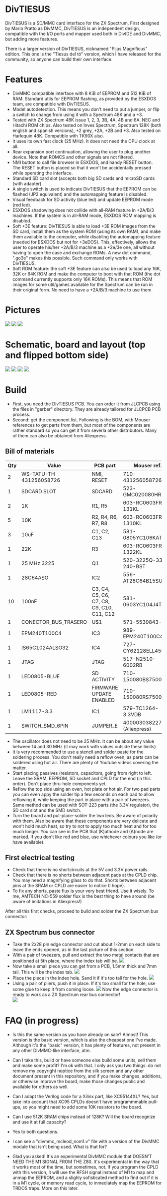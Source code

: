 # DivTIESUS
DivTIESUS is a SD/MMC card interface for the ZX Spectrum. First designed by Mario Pratto as DivMMC, DivTIESUS is an independent design, compatible with the I/O ports and mapper used both in DivIDE and DivMMC, but adding more features.

There is a larger version of DivTIESUS, nicknamed "Pijus Magnificus" edition. This one is the "Tiesus del tó" version, which I have released for the community, so anyone can build their own interface.

# Features
- DivMMC compatible interface with 8 KiB of EEPROM and 512 KiB of RAM. Standard utils for EEPROM flashing, as provided by the ESXDOS team, are compatible with DivTIESUS.
- Model autodetection. This means you don't need to put a jumper, or flip a switch to change from using it with a Spectrum 48K and a +3.
- Tested with ZX Spectrum 48K issue 1, 2, 3, 3B, 4A, 4B and 6A. NEC and Hitachi ROM chips. Also tested on Inves Spectrum, Spectrum 128K (both english and spanish versions), +2 grey, +2A, +2B and +3. Also tested on Harlequin 48K. Compatible with TK90X also.
- It uses its own fast clock (25 MHz). It does not need the CPU clock at all.
- Rear expansion port continuation, allowing the user to plug another device. Note that ROMCS and other signals are not filtered.
- NMI button to call file browser in ESXDOS, and handy RESET button. The RESET button is placed so that it won't be accidentally pressed while operating the interface.
- Standard SD card slot (accepts both big SD cards and microSD cards (with adapter).
- A single switch is used to indicate DivTIESUS that the EEPROM can be flashed (JP2 equivalent) and the automapping feature is disabled.
- Visual feedback for SD activity (blue led) and update EEPROM mode (red led).
- ESXDOS shadowing does not collide with all-RAM feature in +2A/B/3 machines. If the system is in all-RAM mode, ESXDOS ROM mapping is disabled.
- Soft +3E feature: DivTIESUS is able to load +3E ROM images from the SD card, install them as the system ROM (using its own RAM), and make them available to the computer, while disabling the automapping feature (needed for ESXDOS but not for +3eDOS). This, effectively, allows the user to operate his/her +2A/B/3 machine as a +2e/3e one, all without having to open the case and exchange ROMs. A new dot command, ".go3e" makes this possible. Such command only works with DivTIESUS.
- Soft ROM feature: the soft +3E feature can also be used to load any 16K, 32K or 64K ROM and make the computer to boot with that ROM (the dot command currently supports only 16K ROMs). This means that ROM images for some util/games available for the Spectrum can be run in their original form. No need to have a +2A/B/3 machine to use them.

# Pictures
![](img/divtiesus_front.jpg)
![](img/divtiesus_back.jpg)
![](img/divtiesus_zxbus_connector_detail.jpg)

# Schematic, board and layout (top and flipped bottom side)
![](sch/schematic.png)
![](sch/board.png)
![](sch/layout_top_side.png)
![](sch/layout_bottom_side.png)

# Build
- First, you need the DivTIESUS PCB. You can order it from JLCPCB using the files in "gerber" directory. They are already tailored for JLCPCB PCB process.
- Second: get the component list. Following is the BOM, with Mouser references to get parts from them, but most of the components are rather standard so you can get it from severla other distributors. Many of them can also be obtained from Aliexpress.

## Bill of materials
|Qty|Value|PCB part|Mouser ref.|
| ------------ | ------------ | ------------ | ------------ |
|2|WS-TATU-TH 431256058726|NMI, RESET|710-431256058726|
|1|SDCARD SLOT|SDCARD|523-GMC020080HR|
|2|1K|R1, R5|603-RC0603FR-131KL|
|5|10K|R2, R4, R6, R7, R8|603-RC0603FR-1310KL|
|3|10uF|C1, C2, C13|581-0805YC106KAT2A|
|1|22K|R3|603-RC0603FR-1322KL|
|1|25 MHz 3225|Q1|520-3225Q-33-240-BST|
|1|28C64ASO|IC2|556-AT28C64B15SU|
|10|100nF|C3, C4, C5, C6, C7, C8, C9, C10, C11, C12|581-0603YC104J4T4A|
|1|CONECTOR_BUS_TRASERO|U$1|571-5530843-6|
|1|EPM240T100C4|IC3|989-EPM240T100C4|
|1|IS65C1024ALSO32|IC4|727-CY62128ELL45SXIT|
|1|JTAG|JTAG|517-N2510-6002RB|
|1|LED0805-BLUE|SD ACTIVITY|710-150080BS75000|
|1|LED0805-RED|FIRMWARE UPDATE ENABLED|710-150080RS75000|
|1|LM1117-3.3|IC1|579-TC1264-3.3VDB|
|1|SWITCH_SMD_6PIN|JUMPER_E|4000030382277 (Aliexpress)|

- The oscillator does not need to be 25 MHz. It can be about any value between 14 and 30 MHz (it may work with values outside these limits)
- It is very recommended to use a stencil and solder paste for the soldering process. You don't really need a reflow oven, as parts can be soldered using hot air. There are plenty of Youtube videos covering the matter.
- Start placing passives (resistors, capacitors, going from right to left. Leave the SRAM, EEPROM, SD socket and CPLD for the end (in this order). Don't place thru-hole components yet.
- Reflow the top side using an oven, hot plate or hot air. For two pad parts you can even appy the solder tip a few seconds on each pad to allow reflowing it, while keeping the part in place with a pair of tweezers. Same method can be used with SOT-223 parts (the 3.3V regulator), the SD card slot and the SMD switch.
- Turn the board and put-place-solder the two leds. Be aware of polarity with them. Also be aware that these components are very delicate and won't hold much heat, so try to not to apply too much heat and for too much longer. You can see in the PCB that (K)athode and (A)node are marked. If you don't like red and blue, use whichever colours you like (or have available).

## First electrical testing
- Check that there is no shortcircuits at the 5V and 3.3V power rails.
- Check that there is no shorts between adjacent pads at the CPLD chip. You may need a magnifying glass to do that. Shorts between adjacent pins at the SRAM or CPLD are easier to notice (I hope).
- To fix any shorts, paste flux is your very best friend. Use it wisely. To me, AMTECH NC-559 solder flux is the best thing to have around (be aware of imitations in Aliexpress!)

After all this first checks, proceed to build and solder the ZX Spectrum bus connector:

## ZX Spectrum bus connector
- Take the 2x28 pin edge connector and cut about 1-2mm on each side to leave the ends opened, as in the last picture of this section.
- With a pair of tweezers, pull and extract the two metal contacts that are positioned at 5th place, where the index tab will be.
![](img/zxconn_1.jpg)
- Now take a small piece you can get from a PCB, 1.5mm thick and 7mm tall. This will be the index tab.
![](img/zxconn_2.jpg)
- Place the piece in the index hole. Sand it if it's too tall for the hole.
![](img/zxconn_3.jpg)
- Using a pair of pliers, push it in place. If it's too small for the hole, use some glue to keep it from coming loose.
![](img/zxconn_4.jpg)
Now the edge connector is ready to work as a ZX Spectrum rear bus connector!                                                      
![](img/zxconn_5.jpg)

# FAQ (in progress)
- Is this the same version as you have already on sale?
Almost! This version is the basic version, which is also the cheapest one I've made. Although it's the "basic" version, it has plenty of features, not present in any other DivMMC-like interface, atm.

- Can I take this, build or have someone else build some units, sell them and make some profit?
I'm ok with that. I only ask you two things: do not remove my copyright noptice from the silk screen and any other document present in this repository, and if you make changes, additions, or otherwise improve the board, make those changes public and available for others as well.

- Can I adapt the Verilog code for a Xilinx part, like XC95144XL?
Yes, but take into account that XC95 CPLDs doesn't have programmmable pull-ups, so you might need to add some 10K resistors to the board.

- Can I use 512K SRAM chips instead of 128K? Will the board recognize and use it at full capacity?
- Yes to both questions.

- I can see a "divmmc_mcleod_nom1.v" file with a version of the DivMMC module that isn't being used. What is that for?
- Glad you asked! It's an experimental DivMMC module that DOESN'T NEED THE M1 SIGNAL FROM THE Z80. It's experimental in the way that it works most of the time, but sometimes, not. If you program the CPLD with this version, it will use the RFSH signal instead of M1 to map and unmap the EEPROM, and a slighly sofisticated method to find out if it is in a M1 cycle, or memory read cycle, to inmediately map the EEPROM for TRDOS traps. More on this later.
